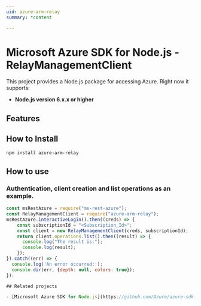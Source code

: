 ```yaml
---
uid: azure-arm-relay
summary: *content

---
```

# Microsoft Azure SDK for Node.js - RelayManagementClient
This project provides a Node.js package for accessing Azure. Right now it supports:
- **Node.js version 6.x.x or higher**

## Features


## How to Install

```bash
npm install azure-arm-relay
```

## How to use

### Authentication, client creation and list operations as an example.

```javascript
const msRestAzure = require("ms-rest-azure");
const RelayManagementClient = require("azure-arm-relay");
msRestAzure.interactiveLogin().then((creds) => {
    const subscriptionId = "<Subscription_Id>";
    const client = new RelayManagementClient(creds, subscriptionId);
    return client.operations.list().then((result) => {
      console.log("The result is:");
      console.log(result);
    });
}).catch((err) => {
  console.log('An error occurred:');
  console.dir(err, {depth: null, colors: true});
});

## Related projects

- [Microsoft Azure SDK for Node.js](https://github.com/Azure/azure-sdk-for-node)

